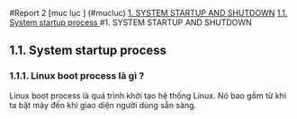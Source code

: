 #Report 2
[muc lục ] (#mucluc)
[1.  SYSTEM STARTUP AND SHUTDOWN](#P1)
[1.1. System startup process ](#P11)
<a name="P1"> </a>
#1. SYSTEM STARTUP AND SHUTDOWN
<a name="P11"> </a>
## 1.1.	System startup process
### 1.1.1.	Linux boot process là gì ?
Linux boot process là quá trình khởi tạo hệ thống Linux. Nó bao gồm từ khi ta bật máy đến khi giao diện người dùng sẵn sàng.

